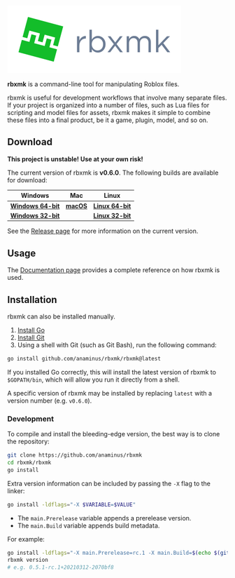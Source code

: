 <a id="user-content-rbxmk" href="#user-content-rbxmk">
	<img src="assets/logo-flat-name.png" alt="rbxmk logo"/>
</a>

**rbxmk** is a command-line tool for manipulating Roblox files.

rbxmk is useful for development workflows that involve many separate files. If
your project is organized into a number of files, such as Lua files for
scripting and model files for assets, rbxmk makes it simple to combine these
files into a final product, be it a game, plugin, model, and so on.

## Download
**This project is unstable! Use at your own risk!**

The current version of rbxmk is **<version>v0.6.0</version>**. The following
builds are available for download:

| Windows                     | Mac                | Linux                       |
|-----------------------------|--------------------|-----------------------------|
| **[Windows 64-bit][win64]** | **[macOS][macos]** | **[Linux 64-bit][linux64]** |
| **[Windows 32-bit][win32]** |                    | **[Linux 32-bit][linux32]** |

See the [Release page][release] for more information on the current version.

[win64]: https://github.com/Anaminus/rbxmk/releases/download/v0.6.0/rbxmk-v0.6.0-windows-amd64.zip
[win32]: https://github.com/Anaminus/rbxmk/releases/download/v0.6.0/rbxmk-v0.6.0-windows-386.zip
[macos]: https://github.com/Anaminus/rbxmk/releases/download/v0.6.0/rbxmk-v0.6.0-darwin-amd64.zip
[linux64]: https://github.com/Anaminus/rbxmk/releases/download/v0.6.0/rbxmk-v0.6.0-linux-amd64.zip
[linux32]: https://github.com/Anaminus/rbxmk/releases/download/v0.6.0/rbxmk-v0.6.0-linux-386.zip
[source]: https://github.com/Anaminus/rbxmk/archive/v0.6.0.zip
[release]: https://github.com/Anaminus/rbxmk/releases/tag/v0.6.0

## Usage
The [Documentation page](doc/README.md) provides a complete reference on how
rbxmk is used.

## Installation
rbxmk can also be installed manually.

1. [Install Go](https://golang.org/doc/install)
2. [Install Git](http://git-scm.com/downloads)
3. Using a shell with Git (such as Git Bash), run the following command:

```bash
go install github.com/anaminus/rbxmk/rbxmk@latest
```

If you installed Go correctly, this will install the latest version of rbxmk to
`$GOPATH/bin`, which will allow you run it directly from a shell.

A specific version of rbxmk may be installed by replacing `latest` with a
version number (e.g. `v0.6.0`).

### Development
To compile and install the bleeding-edge version, the best way is to clone the
repository:

```bash
git clone https://github.com/anaminus/rbxmk
cd rbxmk/rbxmk
go install
```

Extra version information can be included by passing the `-X` flag to the
linker:

```bash
go install -ldflags="-X $VARIABLE=$VALUE"
```

- The `main.Prerelease` variable appends a prerelease version.
- The `main.Build` variable appends build metadata.

For example:
```bash
go install -ldflags="-X main.Prerelease=rc.1 -X main.Build=$(echo $(git log -1 --format=%cI | date --utc +%Y%m%d)-$(git rev-parse --short HEAD))"
rbxmk version
# e.g. 0.5.1-rc.1+20210312-2070bf8
```
